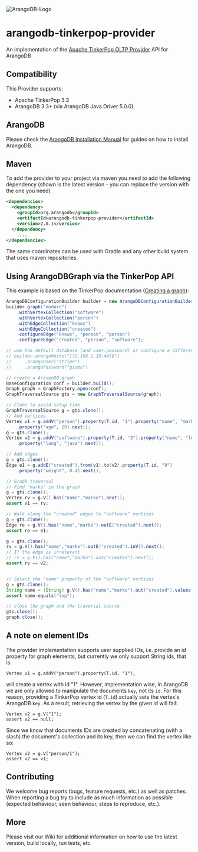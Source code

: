 ![ArangoDB-Logo](https://docs.arangodb.com/assets/arangodb_logo_2016_inverted.png)

# arangodb-tinkerpop-provider

An implementation of the [Apache TinkerPop OLTP Provider](https://tinkerpop.apache.org/docs/3.3.3/dev/provider/#_provider_documentation) API for ArangoDB

## Compatibility

This Provider supports:
* Apache TinkerPop 3.3
* ArangoDB 3.3+ (via ArangoDB Java Driver 5.0.0).

## ArangoDB

Please check the 
[ArangoDB Installation Manual](https://docs.arangodb.com/latest/Manual/Deployment/) for guides on how to install ArangoDB.

## Maven

To add the provider to your project via maven you need to add the following dependency (shown is the latest version - you can replace the version with the one you need)

```XML
<dependencies>
  <dependency>
    <groupId>org.arangodb</groupId>
    <artifactId>arangodb-tinkerpop-provider</artifactId>
    <version>2.0.1</version>
  </dependency>
    ....
</dependencies>
```

The same coordinates can be used with Gradle and any other build system that uses maven repositories. 


## Using ArangoDBGraph via the TinkerPop API
This example is based on the TinkerPop documentation ([Creating a graph](http://tinkerpop.apache.org/docs/3.3.3/tutorials/getting-started/#_creating_a_graph)):

```java
ArangoDBConfigurationBuilder builder = new ArangoDBConfigurationBuilder();
builder.graph("modern")
    .withVertexCollection("software")
    .withVertexCollection("person")
    .withEdgeCollection("knows")
    .withEdgeCollection("created")
    .configureEdge("knows", "person", "person")
    .configureEdge("created", "person", "software");

// use the default database (and user:password) or configure a different database
// builder.arangoHosts("172.168.1.10:4456")
//     .arangoUser("stripe")
//     .arangoPassword("gizmo")

// create a ArangoDB graph
BaseConfiguration conf = builder.build();
Graph graph = GraphFactory.open(conf);
GraphTraversalSource gts = new GraphTraversalSource(graph);

// Clone to avoid setup time
GraphTraversalSource g = gts.clone();
// Add vertices
Vertex v1 = g.addV("person").property(T.id, "1").property("name", "marko")
    .property("age", 29).next();
g = gts.clone();
Vertex v2 = g.addV("software").property(T.id, "3").property("name", "lop")
    .property("lang", "java").next();

// Add edges
g = gts.clone();
Edge e1 = g.addE("created").from(v1).to(v2).property(T.id, "9")
    .property("weight", 0.4).next();

// Graph traversal 
// Find "marko" in the graph
g = gts.clone();
Vertex rv = g.V().has("name","marko").next();
assert v1 == rv;

// Walk along the "created" edges to "software" vertices
g = gts.clone();
Edge re = g.V().has("name","marko").outE("created").next();
assert re == e1;

g = gts.clone();
rv = g.V().has("name","marko").outE("created").inV().next();
// If the edge is irrelevant
// rv = g.V().has("name","marko").out("created").next();
assert rv == v2;


// Select the "name" property of the "software" vertices
g = gts.clone();
String name = (String) g.V().has("name","marko").out("created").values("name").next();
assert name.equals("lop");

// close the graph and the traversal source
gts.close();
graph.close();
```

## A note on element IDs

The provider implementation supports user supplied IDs, i.e. provide an id property for graph
elements, but currently we only support String ids, that is:

```
Vertex v1 = g.addV("person").property(T.id, "1");
```


will create a vertex with id "1". However, implementation wise, in ArangoDB we are only allowed to manipulate the documents `key`, not its `id`. For this reason, providing a TinkerPop vertex id (`T.id`) actually sets the vertex's ArangoDB `key`. As a result, retrieving the vertex by the given id will fail:

```
Vertex v2 = g.V("1");
assert v2 == null;
```

Since we know that documents IDs are created by concatenating (with a slash) the document's collection and its key, then we can find the vertex like so:

```
Vertex v2 = g.V("person/1");
assert v2 == v1;
```

## Contributing

We welcome bug reports (bugs, feature requests, etc.) as well as patches. When reporting a bug try to include as much information as possible (expected behaviour, seen behaviour, steps to reproduce, etc.). 


## More

Please visit our Wiki for additional information on how to use the latest version, build locally, run tests, etc.
